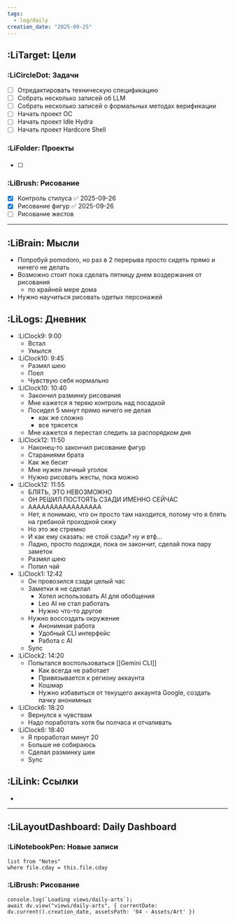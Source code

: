 ```yaml
---
tags:
  - log/daily
creation_date: "2025-09-25"
---
```

## :LiTarget: Цели

### :LiCircleDot: Задачи

- [ ] Отредактировать техническую спецификацию
- [ ] Собрать несколько записей об LLM
- [ ] Собрать несколько записей о формальных методах верификации
- [ ] Начать проект OC
- [ ] Начать проект Idle Hydra
- [ ] Начать проект Hardcore Shell

### :LiFolder: Проекты

####

- [ ] 

### :LiBrush: Рисование

- [x] Контроль стилуса ✅ 2025-09-26
- [x] Рисование фигур ✅ 2025-09-26
- [ ] Рисование жестов

---

## :LiBrain: Мысли

- Попробуй pomodoro, но раз в 2 перерыва просто сидеть прямо и ничего не делать
- Возможно стоит пока сделать пятницу днем воздержания от рисования
	- по крайней мере дома
- Нужно научиться рисовать одетых персонажей

## :LiLogs: Дневник

- :LiClock9: 9:00
	- Встал
	- Умылся
- :LiClock10: 9:45
	- Размял шею
	- Поел
	- Чувствую себя нормально
- :LiClock10: 10:40
	- Закончил разминку рисования
	- Мне кажется я теряю контроль над посадкой
	- Посидел 5 минут прямо ничего не делая
		- как же сложно
		- все трясется
	- Мне кажется я перестал следить за распорядком дня
- :LiClock12: 11:50
	- Наконец-то закончил рисование фигур
	- Стараниями брата
	- Как же бесит
	- Мне нужен личный уголок
	- Нужно рисовать жесты, пока можно
- :LiClock12: 11:55
	- БЛЯТЬ, ЭТО НЕВОЗМОЖНО
	- ОН РЕШИЛ ПОСТОЯТЬ СЗАДИ ИМЕННО СЕЙЧАС
	- ААААААААААААААААА
	- Нет, я понимаю, что он просто там находится, потому что я блять на гребаной проходной сижу
	- Но это же стремно
	- И как ему сказать: не стой сзади? ну и втф...
	- Ладно, просто подожди, пока он закончит, сделай пока пару заметок
	- Размял шею
	- Попил чай
- :LiClock1: 12:42
	- Он провозился сзади целый час
	- Заметки я не сделал
		- Хотел использовать AI для обобщения
		- Leo AI не стал работать
		- Нужно что-то другое
	- Нужно воссоздать окружение
		- Анонимная работа
		- Удобный CLI интерфейс
		- Работа с AI
	- Sync
- :LiClock2: 14:20
	- Попытался воспользоваться [[Gemini CLI]]
		- Как всегда не работает
		- Привязывается к региону аккаунта
		- Кошмар
		- Нужно избавиться от текущего аккаунта Google, создать пачку анонимных
- :LiClock6: 18:20
	- Вернулся к чувствам
	- Надо поработать хотя бы полчаса и отчаливать
- :LiClock6: 18:40
	- Я проработал минут 20
	- Больше не собираюсь
	- Сделал разминку шеи
	- Sync

## :LiLink: Ссылки

- 

---

## :LiLayoutDashboard: Daily Dashboard

### :LiNotebookPen: Новые записи

```dataview
list from "Notes"
where file.cday = this.file.cday
```

### :LiBrush: Рисование

```dataviewjs
console.log(`Loading views/daily-arts`);
await dv.view("views/daily-arts", { currentDate: dv.current().creation_date, assetsPath: '04 - Assets/Art' })
```
